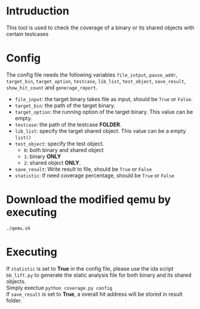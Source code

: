 # Intruduction
This tool is used to check the coverage of a binary or its shared objects with certain testcases

# Config
The config file needs the following variables `file_intput`, `pause_addr`, `target_bin`, `target_option`, `testcase`, `lib_list`, `test_object`, `save_result`, `show_hit_count` and `generage_report`.
* `file_input`: the target binary takes file as input, should be `True` or `False`. 
* `target_bin`: the path of the target binary. 
* `target_option`: the running option of the target binary. This value can be empty. 
* `testcase`: the path of the testcase **FOLDER**. 
* `lib_list`: specify the target shared object. This value can be a empty `list()` 
* `test_object`: specify the test object. 
    * `0`: both binary and shared object 
    * `1`: binary **ONLY** 
    * `2`: shared object **ONLY**. 
* `save_result`: Write result to file, should be `True` or `False` 
* `statistic`: If need coverage percentage, should be `True` or `False` 

# Download the modified qemu by executing

    ./qemu.sh

# Executing
If `statistic` is set to **True** in the config file, please use the ida script `bb_lift.py` to generate the static 
analysis file for both binary and its shared objects.  
Simply exectue `python coverage.py config`  
If `save_result` is set to **True**, a overall hit address will be stored in result folder.
